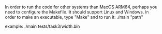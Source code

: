 In order to run the code for other systems than MacOS ARM64, perhaps you need to configure the Makefile. 
It should support Linux and Windows. In order to make an executable, type "Make" and to run it: ./main "path" 

example: ./main tests/task3/width.bin

